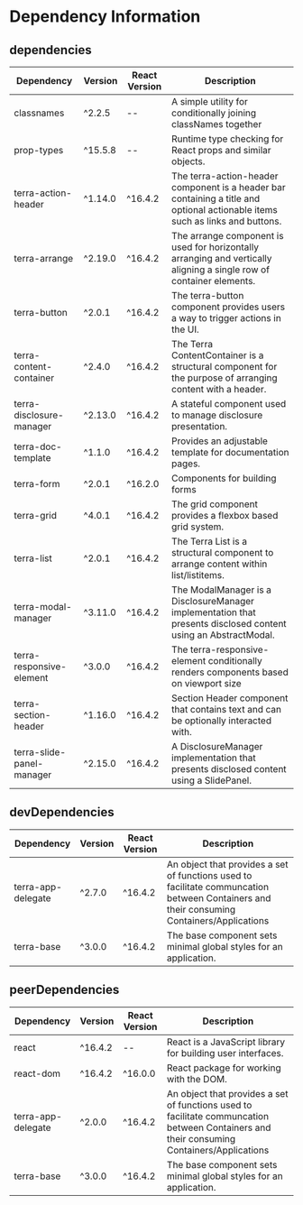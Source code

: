 # Dependency Information

## dependencies
| Dependency | Version | React Version | Description |
|-|-|-|-|
| classnames | ^2.2.5 | -- | A simple utility for conditionally joining classNames together |
| prop-types | ^15.5.8 | -- | Runtime type checking for React props and similar objects. |
| terra-action-header | ^1.14.0 | ^16.4.2 | The terra-action-header component is a header bar containing a title and optional actionable items such as links and buttons. |
| terra-arrange | ^2.19.0 | ^16.4.2 | The arrange component is used for horizontally arranging and vertically aligning a single row of container elements. |
| terra-button | ^2.0.1 | ^16.4.2 | The terra-button component provides users a way to trigger actions in the UI. |
| terra-content-container | ^2.4.0 | ^16.4.2 | The Terra ContentContainer is a structural component for the purpose of arranging content with a header. |
| terra-disclosure-manager | ^2.13.0 | ^16.4.2 | A stateful component used to manage disclosure presentation. |
| terra-doc-template | ^1.1.0 | ^16.4.2 | Provides an adjustable template for documentation pages. |
| terra-form | ^2.0.1 | ^16.2.0 | Components for building forms |
| terra-grid | ^4.0.1 | ^16.4.2 | The grid component provides a flexbox based grid system. |
| terra-list | ^2.0.1 | ^16.4.2 | The Terra List is a structural component to arrange content within list/listitems. |
| terra-modal-manager | ^3.11.0 | ^16.4.2 | The ModalManager is a DisclosureManager implementation that presents disclosed content using an AbstractModal. |
| terra-responsive-element | ^3.0.0 | ^16.4.2 | The terra-responsive-element conditionally renders components based on viewport size |
| terra-section-header | ^1.16.0 | ^16.4.2 | Section Header component that contains text and can be optionally interacted with. |
| terra-slide-panel-manager | ^2.15.0 | ^16.4.2 | A DisclosureManager implementation that presents disclosed content using a SlidePanel. |

## devDependencies
| Dependency | Version | React Version | Description |
|-|-|-|-|
| terra-app-delegate | ^2.7.0 | ^16.4.2 | An object that provides a set of functions used to facilitate communcation between Containers and their consuming Containers/Applications |
| terra-base | ^3.0.0 | ^16.4.2 | The base component sets minimal global styles for an application. |

## peerDependencies
| Dependency | Version | React Version | Description |
|-|-|-|-|
| react | ^16.4.2 | -- | React is a JavaScript library for building user interfaces. |
| react-dom | ^16.4.2 | ^16.0.0 | React package for working with the DOM. |
| terra-app-delegate | ^2.0.0 | ^16.4.2 | An object that provides a set of functions used to facilitate communcation between Containers and their consuming Containers/Applications |
| terra-base | ^3.0.0 | ^16.4.2 | The base component sets minimal global styles for an application. |
